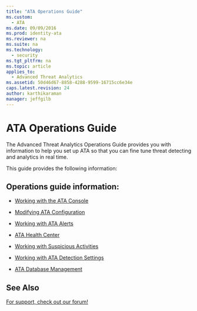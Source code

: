 ```yaml
---
title: "ATA Operations Guide"
ms.custom: 
  - ATA
ms.date: 09/09/2016
ms.prod: identity-ata
ms.reviewer: na
ms.suite: na
ms.technology: 
  - security
ms.tgt_pltfrm: na
ms.topic: article
applies_to: 
  - Advanced Threat Analytics
ms.assetid: 50d46d67-8858-4288-9599-16715cc6e34e
caps.latest.revision: 24
author: karthikaraman
manager: jeffgilb
---
```

# ATA Operations Guide
The Advanced Threat Analytics Operations Guide provides you with information to help you set up ATA so that you can fine tune threat detecting and analytics in real time.

This guide provides the following information:

## Operations guide information:

-   [Working with the ATA Console](../../ems/ATA_Content/Working-with-the-ATA-Console.md)

-   [Modifying ATA Configuration](../../ems/ATA_Content/Modifying-ATA-Configuration.md)

-   [Working with ATA Alerts](../../ems/ATA_Content/Working-with-ATA-Alerts.md)

-   [ATA Health Center](../../ems/ATA_Content/ATA-Health-Center.md)

-   [Working with Suspicious Activities](../../ems/ATA_Content/Working-with-Suspicious-Activities.md)

-   [Working with ATA Detection Settings](../../ems/ATA_Content/Working-with-ATA-Detection-Settings.md)

-   [ATA Database Management](../../ems/ATA_Content/ATA-Database-Management.md)

## See Also
[For support, check out our forum!](https://social.technet.microsoft.com/Forums/security/en-US/home?forum=mata)


